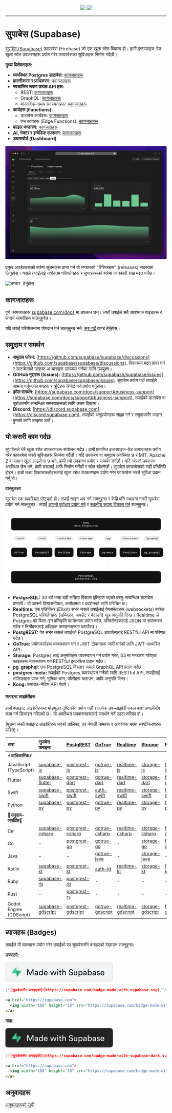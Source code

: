 <p align="center">
<img src="https://user-images.githubusercontent.com/8291514/213727234-cda046d6-28c6-491a-b284-b86c5cede25d.png#gh-light-mode-only">
<img src="https://user-images.githubusercontent.com/8291514/213727225-56186826-bee8-43b5-9b15-86e839d89393.png#gh-dark-mode-only">
</p>

---

# सुपाबेस (Supabase)

[सुपाबेस (Supabase)](https://supabase.com) फायरबेस (Firebase) को एक खुला स्रोत विकल्प हो। हामी इन्टरप्राइज-ग्रेड खुला स्रोत उपकरणहरू प्रयोग गरेर फायरबेसका सुविधाहरू निर्माण गर्दैछौं।

**मुख्य विशेषताहरू:**

*   **व्यवस्थित Postgres डाटाबेस:** [कागजातहरू](https://supabase.com/docs/guides/database)
*   **प्रमाणीकरण र प्राधिकरण:** [कागजातहरू](https://supabase.com/docs/guides/auth)
*   **स्वचालित रूपमा उत्पन्न API हरू:**
    *   REST: [कागजातहरू](https://supabase.com/docs/guides/api)
    *   GraphQL: [कागजातहरू](https://supabase.com/docs/guides/graphql)
    *   वास्तविक-समय सदस्यताहरू: [कागजातहरू](https://supabase.com/docs/guides/realtime)
*   **कार्यहरू (Functions):**
    *   डाटाबेस कार्यहरू: [कागजातहरू](https://supabase.com/docs/guides/database/functions)
    *   एज कार्यहरू (Edge Functions): [कागजातहरू](https://supabase.com/docs/guides/functions)
*   **फाइल भण्डारण:** [कागजातहरू](https://supabase.com/docs/guides/storage)
* **AI, भेक्टर र इम्बेडिङ उपकरण:** [कागजातहरू](https://supabase.com/docs/guides/ai)
*   **ड्यासबोर्ड (Dashboard)**

![सुपाबेस ड्यासबोर्ड](https://raw.githubusercontent.com/supabase/supabase/master/apps/www/public/images/github/supabase-dashboard.png)

प्रमुख अपडेटहरूको बारेमा सूचनाहरू प्राप्त गर्न यो भण्डारको "रिलिजहरू" (releases) सदस्यता लिनुहोस्। यसले तपाईंलाई नवीनतम परिवर्तनहरू र सुधारहरूको बारेमा जानकारी राख्न मद्दत गर्नेछ।

<kbd><img src="https://raw.githubusercontent.com/supabase/supabase/d5f7f413ab356dc1a92075cb3cee4e40a957d5b1/web/static/watch-repo.gif" alt="भण्डार हेर्नुहोस्"/></kbd>

## कागजातहरू

पूर्ण कागजातहरू [supabase.com/docs](https://supabase.com/docs) मा उपलब्ध छन्। त्यहाँ तपाईंले सबै आवश्यक गाइडहरू र सन्दर्भ सामग्रीहरू पाउनुहुनेछ।

यदि तपाईं परियोजनामा योगदान गर्न चाहनुहुन्छ भने, [सुरु गर्दै](./../DEVELOPERS.md) खण्ड हेर्नुहोस्।

## समुदाय र समर्थन

*   **समुदाय फोरम:** [https://github.com/supabase/supabase/discussions](https://github.com/supabase/supabase/discussions). विकासमा मद्दत प्राप्त गर्न र डाटाबेसको उत्कृष्ट अभ्यासहरू छलफल गर्नका लागि उपयुक्त।
*   **GitHub मुद्दाहरू (Issues):** [https://github.com/supabase/supabase/issues](https://github.com/supabase/supabase/issues). सुपाबेस प्रयोग गर्दा तपाईंले सामना गर्नुभएका बगहरू र त्रुटिहरू रिपोर्ट गर्न प्रयोग गर्नुहोस्।
*   **इमेल समर्थन:** [https://supabase.com/docs/support#business-support](https://supabase.com/docs/support#business-support). तपाईंको डाटाबेस वा पूर्वाधारसँग सम्बन्धित समस्याहरूको लागि उत्तम विकल्प।
*   **Discord:** [https://discord.supabase.com](https://discord.supabase.com). तपाईंको अनुप्रयोगहरू साझा गर्न र समुदायसँग जडान हुनको लागि उत्कृष्ट ठाउँ।

## यो कसरी काम गर्दछ

सुपाबेसले धेरै खुला स्रोत उपकरणहरू संयोजन गर्दछ। हामी प्रमाणित इन्टरप्राइज-ग्रेड उत्पादनहरू प्रयोग गरेर फायरबेस जस्तै सुविधाहरू सिर्जना गर्दैछौं। यदि उपकरण वा समुदाय अवस्थित छ र MIT, Apache 2 वा समान खुला लाइसेन्स छ भने, हामी त्यो उपकरण प्रयोग र समर्थन गर्नेछौं। यदि त्यस्तो उपकरण अवस्थित छैन भने, हामी यसलाई आफैं निर्माण गर्नेछौं र स्रोत खोल्नेछौं। सुपाबेस फायरबेसको सही प्रतिलिपि होइन। हाम्रो लक्ष्य विकासकर्ताहरूलाई खुला स्रोत उपकरणहरू प्रयोग गरेर फायरबेस जस्तै सुविधा प्रदान गर्नु हो।

**वास्तुकला**

सुपाबेस एक [व्यवस्थित प्लेटफर्म](https://supabase.com/dashboard) हो। तपाईं साइन अप गर्न सक्नुहुन्छ र केहि पनि स्थापना नगरी सुपाबेस प्रयोग गर्न सक्नुहुन्छ। तपाईं [आफ्नो पूर्वाधार प्रयोग गर्न](https://supabase.com/docs/guides/hosting/overview) र [स्थानीय रूपमा विकास गर्न](https://supabase.com/docs/guides/local-development) सक्नुहुन्छ।

![वास्तुकला](./../apps/docs/public/img/supabase-architecture.svg)

*   **PostgreSQL:** 30 वर्ष भन्दा बढी सक्रिय विकास इतिहास भएको वस्तु-सम्बन्धित डाटाबेस प्रणाली। यो आफ्नो विश्वसनीयता, कार्यक्षमता र प्रदर्शनको लागि परिचित छ।
*   **Realtime:** एक एलिक्सिर (Elixir) सर्भर जसले तपाईंलाई वेबसकेटहरू (websockets) मार्फत PostgreSQL परिवर्तनहरू (सम्मिलन, अपडेट र मेटाउने) सुन्न अनुमति दिन्छ। Realtime ले Postgres को बिल्ट-इन प्रतिकृति कार्यक्षमता प्रयोग गर्दछ, परिवर्तनहरूलाई JSON मा रूपान्तरण गर्दछ र तिनीहरूलाई अधिकृत क्लाइन्टहरूमा पठाउँदछ।
*   **PostgREST:** वेब सर्भर जसले तपाईंको PostgreSQL डाटाबेसलाई RESTful API मा परिणत गर्दछ।
*   **GoTrue:** प्रयोगकर्ताहरू व्यवस्थापन गर्न र JWT टोकनहरू जारी गर्नको लागि JWT-आधारित API।
*   **Storage:** Postgres लाई अनुमतिहरू व्यवस्थापन गर्न प्रयोग गरेर, S3 मा भण्डारण गरिएका फाइलहरू व्यवस्थापन गर्न RESTful इन्टरफेस प्रदान गर्दछ।
*   **pg_graphql:** एक PostgreSQL विस्तार जसले GraphQL API प्रदान गर्दछ।
*   **postgres-meta:** तपाईंको Postgres व्यवस्थापन गर्नको लागि RESTful API, तपाईंलाई तालिकाहरू प्राप्त गर्न, भूमिका थप्न, क्वेरीहरू चलाउन, आदि अनुमति दिन्छ।
*   **Kong:** क्लाउड-नेटिभ API गेटवे।

#### क्लाइन्ट लाइब्रेरीहरू

हामी क्लाइन्ट लाइब्रेरीहरूमा मोड्युलर दृष्टिकोण प्रयोग गर्छौं। प्रत्येक उप-लाइब्रेरी एकल बाह्य प्रणालीसँग काम गर्न डिजाइन गरिएको छ। यो अवस्थित उपकरणहरूलाई समर्थन गर्ने एउटा तरिका हो।

(मूलमा जस्तै क्लाइन्ट लाइब्रेरीहरू भएको तालिका, तर नेपाली नामहरू र आवश्यक भएमा स्पष्टीकरणहरू सहित)।

| भाषा                       | सुपाबेस क्लाइन्ट                                                     | [PostgREST](https://www.postgresql.org/)                                                                         | [GoTrue](https://github.com/supabase/gotrue)                                                                                | [Realtime](https://github.com/supabase/realtime)                                                                              | [Storage](https://github.com/supabase/storage-api)                                                                                 | Functions                                                                               |
| :-------------------------- | :------------------------------------------------------------------ | :-------------------------------------------------------------------------------- | :------------------------------------------------------------------------------------ | :----------------------------------------------------------------------------------- | :-------------------------------------------------------------------------------------- | :----------------------------------------------------------------------------------- |
| **⚡️आधिकारिक⚡️**         |                                                                     |                                                                                   |                                                                                      |                                                                                     |                                                                                        |                                                                                      |
| JavaScript (TypeScript)     | [supabase-js](https://github.com/supabase/supabase-js)               | [postgrest-js](https://github.com/supabase/postgrest-js)                             | [gotrue-js](https://github.com/supabase/gotrue-js)                                     | [realtime-js](https://github.com/supabase/realtime-js)                                 | [storage-js](https://github.com/supabase/storage-js)                                   | [functions-js](https://github.com/supabase/functions-js)                             |
| Flutter                     | [supabase-flutter](https://github.com/supabase/supabase-flutter)     | [postgrest-dart](https://github.com/supabase/postgrest-dart)                         | [gotrue-dart](https://github.com/supabase/gotrue-dart)                                 | [realtime-dart](https://github.com/supabase/realtime-dart)                             | [storage-dart](https://github.com/supabase/storage-dart)                               | [functions-dart](https://github.com/supabase/functions-dart)                         |
| Swift                      | [supabase-swift](https://github.com/supabase/supabase-swift)          | [postgrest-swift](https://github.com/supabase/supabase-swift/tree/main/Sources/PostgREST) | [auth-swift](https://github.com/supabase/supabase-swift/tree/main/Sources/Auth)     | [realtime-swift](https://github.com/supabase/supabase-swift/tree/main/Sources/Realtime) | [storage-swift](https://github.com/supabase/supabase-swift/tree/main/Sources/Storage) | [functions-swift](https://github.com/supabase/supabase-swift/tree/main/Sources/Functions) |
| Python                      | [supabase-py](https://github.com/supabase/supabase-py)               | [postgrest-py](https://github.com/supabase/postgrest-py)                             | [gotrue-py](https://github.com/supabase/gotrue-py)                                     | [realtime-py](https://github.com/supabase/realtime-py)                                 | [storage-py](https://github.com/supabase/storage-py)                                   | [functions-py](https://github.com/supabase/functions-py)                             |
| **💚समुदाय-समर्थित💚** |                                                                     |                                                                                   |                                                                                      |                                                                                     |                                                                                        |                                                                                      |
| C#                          | [supabase-csharp](https://github.com/supabase-community/supabase-csharp) | [postgrest-csharp](https://github.com/supabase-community/postgrest-csharp)           | [gotrue-csharp](https://github.com/supabase-community/gotrue-csharp)                 | [realtime-csharp](https://github.com/supabase-community/realtime-csharp)             | [storage-csharp](https://github.com/supabase-community/storage-csharp)                 | [functions-csharp](https://github.com/supabase-community/functions-csharp)           |
| Go                          | -                                                                   | [postgrest-go](https://github.com/supabase-community/postgrest-go)                     | [gotrue-go](https://github.com/supabase-community/gotrue-go)                           | -                                                                                   | [storage-go](https://github.com/supabase-community/storage-go)                       | [functions-go](https://github.com/supabase-community/functions-go)                   |
| Java                        | -                                                                   | -                                                                                   | [gotrue-java](https://github.com/supabase-community/gotrue-java)                       | -                                                                                   | [storage-java](https://github.com/supabase-community/storage-java)                   | -                                                                                   |
| Kotlin                      | [supabase-kt](https://github.com/supabase-community/supabase-kt)       | [postgrest-kt](https://github.com/supabase-community/supabase-kt/tree/master/Postgrest) | [auth-kt](https://github.com/supabase-community/supabase-kt/tree/master/Auth)         | [realtime-kt](https://github.com/supabase-community/supabase-kt/tree/master/Realtime)   | [storage-kt](https://github.com/supabase-community/supabase-kt/tree/master/Storage)   | [functions-kt](https://github.com/supabase-community/supabase-kt/tree/master/Functions) |
| Ruby                      | [supabase-rb](https://github.com/supabase-community/supabase-rb)      |      [postgrest-rb](https://github.com/supabase-community/postgrest-rb)                                                                             |    -                                                                                  |        -                                                                            |     -                                                                                 |          -                                                                          |
| Rust                      |      -                                                                 |       [postgrest-rs](https://github.com/supabase-community/postgrest-rs)                                                                            |      -                                                                                 |       -                                                                             |       -                                                                                |         -                                                                           |
| Godot Engine (GDScript)      |   [supabase-gdscript](https://github.com/supabase-community/godot-engine.supabase)                                                                  |        [postgrest-gdscript](https://github.com/supabase-community/postgrest-gdscript)                                                                            |        [gotrue-gdscript](https://github.com/supabase-community/gotrue-gdscript)                                                                                |    [realtime-gdscript](https://github.com/supabase-community/realtime-gdscript)                                                                                  |         [storage-gdscript](https://github.com/supabase-community/storage-gdscript)                                                                                 |  [functions-gdscript](https://github.com/supabase-community/functions-gdscript)                                                                                       |

## ब्याजहरू (Badges)

तपाईंले यी ब्याजहरू प्रयोग गरेर तपाईंको एप सुपाबेससँग बनाइएको देखाउन सक्नुहुन्छ:

**उज्यालो:**

![सुपाबेससँग बनाइएको](./../apps/www/public/badge-made-with-supabase.svg)

```md
[![सुपाबेससँग बनाइएको](https://supabase.com/badge-made-with-supabase.svg)](https://supabase.com)
```

```html
<a href="https://supabase.com">
  <img width="168" height="30" src="https://supabase.com/badge-made-with-supabase.svg" alt="सुपाबेससँग बनाइएको" />
</a>
```

**गाढा:**

![सुपाबेससँग बनाइएको (गाढा संस्करण)](./../apps/www/public/badge-made-with-supabase-dark.svg)

```md
[![सुपाबेससँग बनाइएको](https://supabase.com/badge-made-with-supabase-dark.svg)](https://supabase.com)
```

```html
<a href="https://supabase.com">
  <img width="168" height="30" src="https://supabase.com/badge-made-with-supabase-dark.svg" alt="सुपाबेससँग बनाइएको" />
</a>
```

## अनुवादहरू

[अनुवादहरूको सूची](./languages.md)
